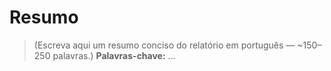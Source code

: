 # Resumo
> (Escreva aqui um resumo conciso do relatório em português — ~150–250 palavras.)
**Palavras-chave:** …
